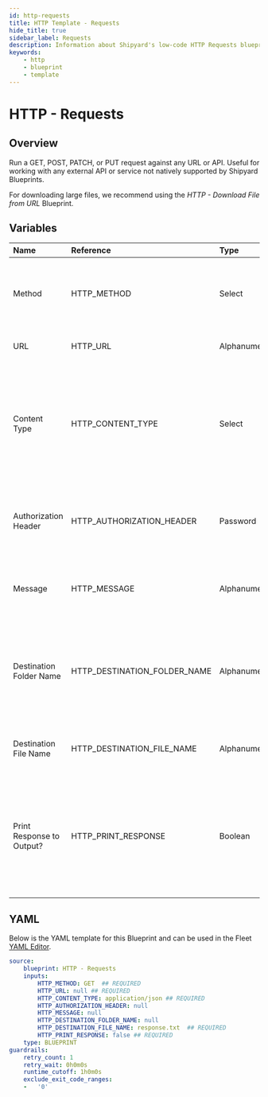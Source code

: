 ```yaml
---
id: http-requests
title: HTTP Template - Requests
hide_title: true
sidebar_label: Requests
description: Information about Shipyard's low-code HTTP Requests blueprint. Run a GET, POST, PATCH, or PUT request against any URL or API. 
keywords:
    - http
    - blueprint
    - template
---
```


# HTTP - Requests

## Overview
Run a GET, POST, PATCH, or PUT request against any URL or API. Useful for working with any external API or service not natively supported by Shipyard Blueprints.

For downloading large files, we recommend using the *HTTP - Download File from URL* Blueprint.

## Variables

| Name | Reference | Type | Required | Default | Options | Description |
|:-----|:----------|:-----|:---------|:--------|:--------|:------------|
| Method | HTTP_METHOD  | Select |:white_check_mark: | `GET` | `GET`,`POST`,`PUT`,`PATCH`, | Request method to use against the URL. Shipyard supports GET, POST, PUT, and PATCH. |
| URL | HTTP_URL  | Alphanumeric |:white_check_mark: | - | - | URL to run a request against. |
| Content Type | HTTP_CONTENT_TYPE  | Select |:white_check_mark: | `application/json` | `application/json`,`application/xml`,`text/plain`,`text/html`,`application/x-www-form-urlencoded`, | The type of content provided by the server. The API you run a request against may state that a specific content-type should be chosen. |
| Authorization Header | HTTP_AUTHORIZATION_HEADER  | Password |:heavy_minus_sign: | - | - | Credentials to access an API should be provided in the authorization header. |
| Message | HTTP_MESSAGE  | Alphanumeric |:heavy_minus_sign: | - | - | The data to be sent to the API. Also known as the body of the request. |
| Destination Folder Name | HTTP_DESTINATION_FOLDER_NAME  | Alphanumeric |:heavy_minus_sign: | - | - | The folder where the returned response should be stored. If left blank, defaults to the home directory. |
| Destination File Name | HTTP_DESTINATION_FILE_NAME  | Alphanumeric |:white_check_mark: | `response.txt` | - | The name of the file that the response should be generated to. |
| Print Response to Output? | HTTP_PRINT_RESPONSE  | Boolean |:white_check_mark: | `False` | - | If checked, the response will be printed to the log output in Shipyard. This is only recommended if the output is guaranteed to not have sensitive in it. |


## YAML
Below is the YAML template for this Blueprint and can be used in the Fleet [YAML Editor](../../reference/fleets/yaml-editor.md).
```yaml
source:
    blueprint: HTTP - Requests
    inputs:
        HTTP_METHOD: GET  ## REQUIRED
        HTTP_URL: null ## REQUIRED
        HTTP_CONTENT_TYPE: application/json ## REQUIRED
        HTTP_AUTHORIZATION_HEADER: null
        HTTP_MESSAGE: null
        HTTP_DESTINATION_FOLDER_NAME: null
        HTTP_DESTINATION_FILE_NAME: response.txt  ## REQUIRED
        HTTP_PRINT_RESPONSE: false ## REQUIRED
    type: BLUEPRINT
guardrails:
    retry_count: 1
    retry_wait: 0h0m0s
    runtime_cutoff: 1h0m0s
    exclude_exit_code_ranges:
    -   '0'

```
